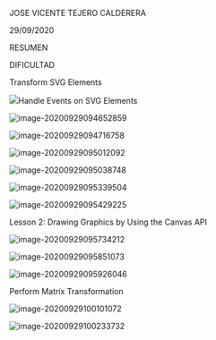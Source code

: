 JOSE VICENTE TEJERO CALDERERA

29/09/2020

RESUMEN

DIFICULTAD

Transform SVG Elements

![](C:\Users\josev\AppData\Roaming\Typora\typora-user-images\image-20200929093455260.png)Handle Events on SVG Elements



![image-20200929094652859](C:\Users\josev\AppData\Roaming\Typora\typora-user-images\image-20200929094652859.png)

![image-20200929094716758](C:\Users\josev\AppData\Roaming\Typora\typora-user-images\image-20200929094716758.png)

![image-20200929095012092](C:\Users\josev\AppData\Roaming\Typora\typora-user-images\image-20200929095012092.png)

![image-20200929095038748](C:\Users\josev\AppData\Roaming\Typora\typora-user-images\image-20200929095038748.png)



![image-20200929095339504](C:\Users\josev\AppData\Roaming\Typora\typora-user-images\image-20200929095339504.png)



![image-20200929095429225](C:\Users\josev\AppData\Roaming\Typora\typora-user-images\image-20200929095429225.png)



Lesson 2: Drawing Graphics by Using the Canvas API

![image-20200929095734212](C:\Users\josev\AppData\Roaming\Typora\typora-user-images\image-20200929095734212.png)

![image-20200929095851073](C:\Users\josev\AppData\Roaming\Typora\typora-user-images\image-20200929095851073.png)



![image-20200929095926046](C:\Users\josev\AppData\Roaming\Typora\typora-user-images\image-20200929095926046.png)

Perform Matrix Transformation

![image-20200929100101072](C:\Users\josev\AppData\Roaming\Typora\typora-user-images\image-20200929100101072.png)

![image-20200929100233732](C:\Users\josev\AppData\Roaming\Typora\typora-user-images\image-20200929100233732.png)



